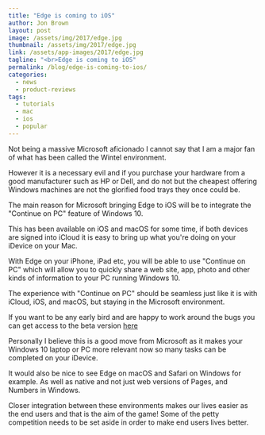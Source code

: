 ```yaml
---
title: "Edge is coming to iOS"
author: Jon Brown
layout: post
image: /assets/img/2017/edge.jpg
thumbnail: /assets/img/2017/edge.jpg
link: /assets/app-images/2017/edge.jpg
tagline: "<br>Edge is coming to iOS"
permalink: /blog/edge-is-coming-to-ios/
categories:
  - news
  - product-reviews
tags:
  - tutorials
  - mac
  - ios
  - popular
---
```

Not being a massive Microsoft aficionado I cannot say that I am a major fan of what has been called the Wintel environment.

However it is a necessary evil and if you purchase your hardware from a good manufacturer such as HP or Dell, and do not but the cheapest offering Windows machines are not the glorified food trays they once could be.

The main reason for Microsoft bringing Edge to iOS will be to integrate the "Continue on PC" feature of Windows 10.

This has been available on iOS and macOS for some time, if both devices are signed into iCloud it is easy to bring up what you're doing on your iDevice on your Mac.

With Edge on your iPhone, iPad etc, you will be able to use "Continue on PC" which will allow you to quickly share a web site, app, photo and other kinds of information to your PC running Windows 10.

The experience with "Continue on PC" should be seamless just like it is with iCloud, iOS, and macOS, but staying in the Microsoft environment.

If you want to be any early bird and are happy to work around the bugs you can get access to the beta version [here][1]

Personally I believe this is a good move from Microsoft as it makes your Windows 10 laptop or PC more relevant now so many tasks can be completed on your iDevice.

It would also be nice to see Edge on macOS and Safari on Windows for example. As well as native and not just web versions of Pages, and Numbers in Windows.

Closer integration between these environments makes our lives easier as the end users and that is the aim of the game! Some of the petty competition needs to be set aside in order to make end users lives better.

[1]: https://www.microsoft.com/en-us/windows/microsoft-edge-mobile
